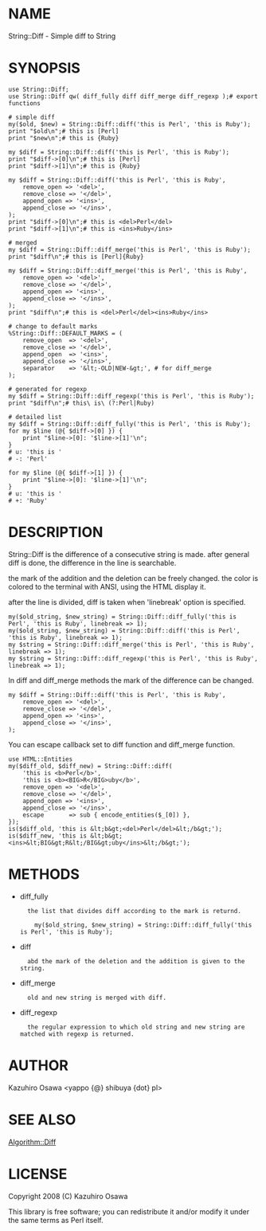 # NAME

String::Diff - Simple diff to String

# SYNOPSIS

    use String::Diff;
    use String::Diff qw( diff_fully diff diff_merge diff_regexp );# export functions

    # simple diff
    my($old, $new) = String::Diff::diff('this is Perl', 'this is Ruby');
    print "$old\n";# this is [Perl]
    print "$new\n";# this is {Ruby}

    my $diff = String::Diff::diff('this is Perl', 'this is Ruby');
    print "$diff->[0]\n";# this is [Perl]
    print "$diff->[1]\n";# this is {Ruby}

    my $diff = String::Diff::diff('this is Perl', 'this is Ruby',
        remove_open => '<del>',
        remove_close => '</del>',
        append_open => '<ins>',
        append_close => '</ins>',
    );
    print "$diff->[0]\n";# this is <del>Perl</del>
    print "$diff->[1]\n";# this is <ins>Ruby</ins>

    # merged
    my $diff = String::Diff::diff_merge('this is Perl', 'this is Ruby');
    print "$diff\n";# this is [Perl]{Ruby}

    my $diff = String::Diff::diff_merge('this is Perl', 'this is Ruby',
        remove_open => '<del>',
        remove_close => '</del>',
        append_open => '<ins>',
        append_close => '</ins>',
    );
    print "$diff\n";# this is <del>Perl</del><ins>Ruby</ins>

    # change to default marks
    %String::Diff::DEFAULT_MARKS = (
        remove_open  => '<del>',
        remove_close => '</del>',
        append_open  => '<ins>',
        append_close => '</ins>',
        separator    => '&lt;-OLD|NEW-&gt;', # for diff_merge
    );

    # generated for regexp
    my $diff = String::Diff::diff_regexp('this is Perl', 'this is Ruby');
    print "$diff\n";# this\ is\ (?:Perl|Ruby)

    # detailed list
    my $diff = String::Diff::diff_fully('this is Perl', 'this is Ruby');
    for my $line (@{ $diff->[0] }) {
        print "$line->[0]: '$line->[1]'\n";
    }
    # u: 'this is '
    # -: 'Perl'

    for my $line (@{ $diff->[1] }) {
        print "$line->[0]: '$line->[1]'\n";
    }
    # u: 'this is '
    # +: 'Ruby'

# DESCRIPTION

String::Diff is the difference of a consecutive string is made.
after general diff is done, the difference in the line is searchable.

the mark of the addition and the deletion can be freely changed.
the color is colored to the terminal with ANSI, using the HTML display it.

after the line is divided, diff is taken when 'linebreak' option is specified.

    my($old_string, $new_string) = String::Diff::diff_fully('this is Perl', 'this is Ruby', linebreak => 1);
    my($old_string, $new_string) = String::Diff::diff('this is Perl', 'this is Ruby', linebreak => 1);
    my $string = String::Diff::diff_merge('this is Perl', 'this is Ruby', linebreak => 1);
    my $string = String::Diff::diff_regexp('this is Perl', 'this is Ruby', linebreak => 1);

In diff and diff\_merge methods the mark of the difference can be changed.

    my $diff = String::Diff::diff('this is Perl', 'this is Ruby',
        remove_open => '<del>',
        remove_close => '</del>',
        append_open => '<ins>',
        append_close => '</ins>',
    );

You can escape callback set to diff function and diff\_merge function.

    use HTML::Entities
    my($diff_old, $diff_new) = String::Diff::diff(
        'this is <b>Perl</b>',
        'this is <b><BIG>R</BIG>uby</b>',
        remove_open => '<del>',
        remove_close => '</del>',
        append_open => '<ins>',
        append_close => '</ins>',
        escape       => sub { encode_entities($_[0]) },
    });
    is($diff_old, 'this is &lt;b&gt;<del>Perl</del>&lt;/b&gt;');
    is($diff_new, 'this is &lt;b&gt;<ins>&lt;BIG&gt;R&lt;/BIG&gt;uby</ins>&lt;/b&gt;');

# METHODS

- diff\_fully

        the list that divides diff according to the mark is returnd.

          my($old_string, $new_string) = String::Diff::diff_fully('this is Perl', 'this is Ruby');

- diff

        abd the mark of the deletion and the addition is given to the string.

- diff\_merge

        old and new string is merged with diff.

- diff\_regexp

        the regular expression to which old string and new string are matched with regexp is returned.

# AUTHOR

Kazuhiro Osawa &lt;yappo {@} shibuya {dot} pl>

# SEE ALSO

[Algorithm::Diff](https://metacpan.org/pod/Algorithm::Diff)

# LICENSE

Copyright 2008 (C) Kazuhiro Osawa

This library is free software; you can redistribute it and/or modify
it under the same terms as Perl itself.
